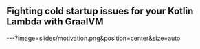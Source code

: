 ## Fighting cold startup issues for your Kotlin Lambda with GraalVM

---?image=slides/motivation.png&position=center&size=auto
